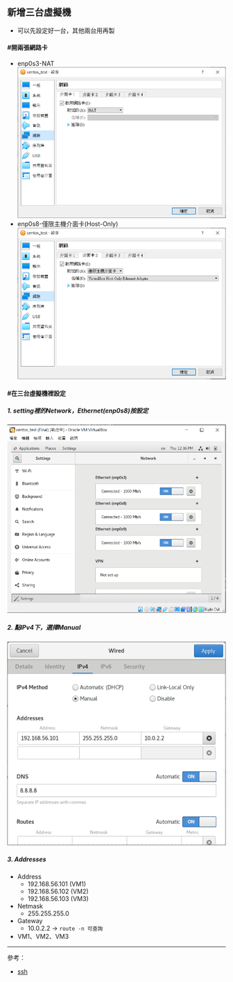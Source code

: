## 新增三台虛擬機
- 可以先設定好一台，其他兩台用再製

#### #開兩張網路卡
  - enp0s3-NAT
  ![](Image\W01\NAT.PNG)
  - enp0s8-僅限主機介面卡(Host-Only)
  ![](Image\W01\Host-only.PNG)
  
#### #在三台虛擬機裡設定
##### 1. setting裡的Network，Ethernet(enp0s8)按設定
![](Image\W01\setting.PNG)
##### 2. 點IPv4下，選擇Manual
![](Image\W01\wired.PNG)
##### 3. Addresses
  * Address
    - 192.168.56.101 (VM1)
    - 192.168.56.102 (VM2)
    - 192.168.56.103 (VM3)
  * Netmask 
    - 255.255.255.0
  * Gateway 
    - 10.0.2.2 -> `route -n 可查詢`
  * VM1、VM2、VM3

---
參考：
- [ssh](https://github.com/linjiachi/Linux_note/blob/109-1/ssh.md)
 
